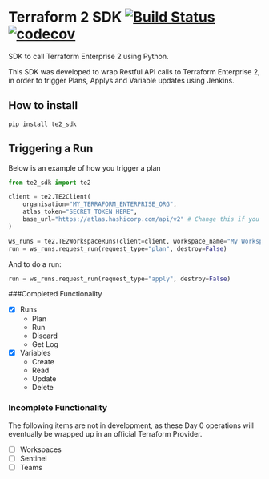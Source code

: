 # Terraform 2 SDK [![Build Status](https://travis-ci.org/westpac-cloud-engineering/Terraform-Enterprise-2-Python-SDK.svg?branch=master)](https://travis-ci.org/westpac-cloud-engineering/Terraform-Enterprise-2-Python-SDK) [![codecov](https://codecov.io/gh/westpac-cloud-engineering/Terraform-Enterprise-2-Python-SDK/branch/master/graph/badge.svg)](https://codecov.io/gh/westpac-cloud-engineering/Terraform-Enterprise-2-Python-SDK) 

SDK to call Terraform Enterprise 2 using Python.

This SDK was developed to wrap Restful API calls to Terraform Enterprise 2, in order to trigger Plans, Applys and Variable updates using Jenkins. 

## How to install

```
pip install te2_sdk
```

## Triggering a Run
Below is an example of how you trigger a plan

```python
from te2_sdk import te2

client = te2.TE2Client(
    organisation="MY_TERRAFORM_ENTERPRISE_ORG",
    atlas_token="SECRET_TOKEN_HERE",
    base_url="https://atlas.hashicorp.com/api/v2" # Change this if you are using a private install
)

ws_runs = te2.TE2WorkspaceRuns(client=client, workspace_name="My Workspace Name" )
run = ws_runs.request_run(request_type="plan", destroy=False)

```

And to do a run:
```python
run = ws_runs.request_run(request_type="apply", destroy=False)
```

###Completed Functionality

- [x] Runs
    - Plan
    - Run
    - Discard
    - Get Log
- [x] Variables
    - Create
    - Read
    - Update
    - Delete
    
### Incomplete Functionality
The following items are not in development, as these Day 0 operations will eventually be wrapped up in an official Terraform Provider. 
- [ ] Workspaces
- [ ] Sentinel
- [ ] Teams